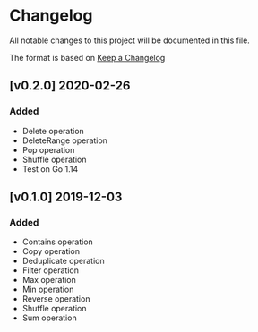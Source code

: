 # Changelog
All notable changes to this project will be documented in this file.

The format is based on [Keep a Changelog](https://keepachangelog.com/en/1.0.0/)

## [v0.2.0] 2020-02-26
### Added
- Delete operation
- DeleteRange operation
- Pop operation
- Shuffle operation
- Test on Go 1.14

## [v0.1.0] 2019-12-03
### Added
- Contains operation
- Copy operation
- Deduplicate operation
- Filter operation
- Max operation
- Min operation
- Reverse operation
- Shuffle operation
- Sum operation
